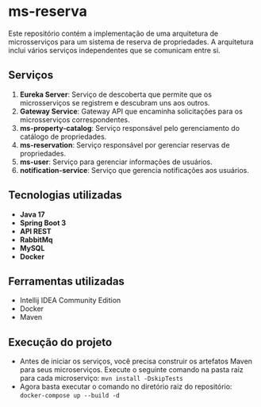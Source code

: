 # ms-reserva

Este repositório contém a implementação de uma arquitetura de microsserviços para um sistema de reserva de propriedades. A arquitetura inclui vários serviços independentes que se comunicam entre si.

## Serviços

1. **Eureka Server**: Serviço de descoberta que permite que os microsserviços se registrem e descubram uns aos outros.
2. **Gateway Service**: Gateway API que encaminha solicitações para os microsserviços correspondentes.
3. **ms-property-catalog**: Serviço responsável pelo gerenciamento do catálogo de propriedades.
4. **ms-reservation**: Serviço responsável por gerenciar reservas de propriedades.
5. **ms-user**: Serviço para gerenciar informações de usuários.
6. **notification-service**: Serviço que gerencia notificações aos usuários.

## Tecnologias utilizadas

- **Java 17**
- **Spring Boot 3**
- **API REST**
- **RabbitMq**
- **MySQL**
- **Docker**

## Ferramentas utilizadas

- Intellij IDEA Community Edition
- Docker
- Maven

## Execução do projeto

- Antes de iniciar os serviços, você precisa construir os artefatos Maven para seus microserviços. Execute o seguinte comando na pasta raiz para cada microserviço:
  `mvn install -DskipTests`
- Agora basta  executar o comando no diretório raiz do repositório:
  `docker-compose up --build -d`

